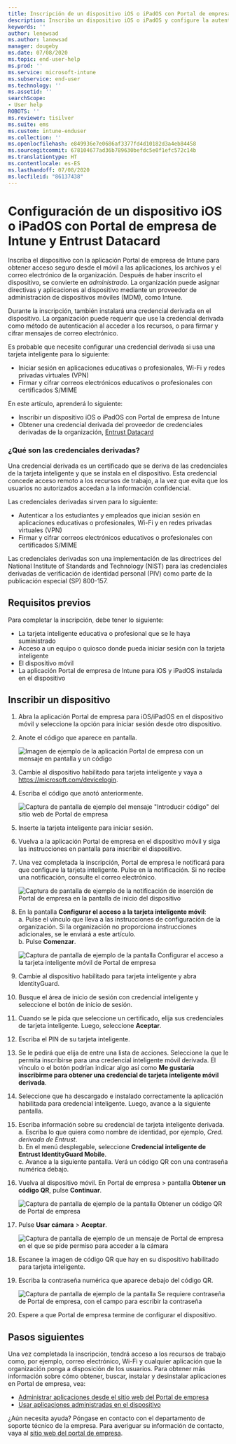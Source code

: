 ```yaml
---
title: Inscripción de un dispositivo iOS o iPadOS con Portal de empresa de Intune y Entrust Datacard
description: Inscriba un dispositivo iOS o iPadOS y configure la autenticación de credenciales derivadas con Entrust Datacard.
keywords: ''
author: lenewsad
ms.author: lanewsad
manager: dougeby
ms.date: 07/08/2020
ms.topic: end-user-help
ms.prod: ''
ms.service: microsoft-intune
ms.subservice: end-user
ms.technology: ''
ms.assetid: ''
searchScope:
- User help
ROBOTS: ''
ms.reviewer: tisilver
ms.suite: ems
ms.custom: intune-enduser
ms.collection: ''
ms.openlocfilehash: e849936e7e0686af3377fd4d10182d3a4eb84458
ms.sourcegitcommit: 678104677ad36b789630befdc5e0f1efc572c14b
ms.translationtype: HT
ms.contentlocale: es-ES
ms.lasthandoff: 07/08/2020
ms.locfileid: "86137438"
---
```

# <a name="set-up-ios-or-ipados-device-with-company-portal-and-entrust-datacard"></a>Configuración de un dispositivo iOS o iPadOS con Portal de empresa de Intune y Entrust Datacard

Inscriba el dispositivo con la aplicación Portal de empresa de Intune para obtener acceso seguro desde el móvil a las aplicaciones, los archivos y el correo electrónico de la organización. Después de haber inscrito el dispositivo, se convierte en *administrado*. La organización puede asignar directivas y aplicaciones al dispositivo mediante un proveedor de administración de dispositivos móviles (MDM), como Intune.  

Durante la inscripción, también instalará una credencial derivada en el dispositivo. La organización puede requerir que use la credencial derivada como método de autenticación al acceder a los recursos, o para firmar y cifrar mensajes de correo electrónico. 

Es probable que necesite configurar una credencial derivada si usa una tarjeta inteligente para lo siguiente:  

* Iniciar sesión en aplicaciones educativas o profesionales, Wi-Fi y redes privadas virtuales (VPN)
* Firmar y cifrar correos electrónicos educativos o profesionales con certificados S/MIME  

En este artículo, aprenderá lo siguiente:  

   * Inscribir un dispositivo iOS o iPadOS con Portal de empresa de Intune  
   * Obtener una credencial derivada del proveedor de credenciales derivadas de la organización, [Entrust Datacard](https://www.entrustdatacard.com/)  

### <a name="what-are-derived-credentials"></a>¿Qué son las credenciales derivadas?  
Una credencial derivada es un certificado que se deriva de las credenciales de la tarjeta inteligente y que se instala en el dispositivo. Esta credencial concede acceso remoto a los recursos de trabajo, a la vez que evita que los usuarios no autorizados accedan a la información confidencial.  

Las credenciales derivadas sirven para lo siguiente: 
* Autenticar a los estudiantes y empleados que inician sesión en aplicaciones educativas o profesionales, Wi-Fi y en redes privadas virtuales (VPN)
* Firmar y cifrar correos electrónicos educativos o profesionales con certificados S/MIME

Las credenciales derivadas son una implementación de las directrices del National Institute of Standards and Technology (NIST) para las credenciales derivadas de verificación de identidad personal (PIV) como parte de la publicación especial (SP) 800-157.  

## <a name="prerequisites"></a>Requisitos previos

 Para completar la inscripción, debe tener lo siguiente:

* La tarjeta inteligente educativa o profesional que se le haya suministrado
* Acceso a un equipo o quiosco donde pueda iniciar sesión con la tarjeta inteligente
* El dispositivo móvil
* La aplicación Portal de empresa de Intune para iOS y iPadOS instalada en el dispositivo  


## <a name="enroll-device"></a>Inscribir un dispositivo  
1. Abra la aplicación Portal de empresa para iOS/iPadOS en el dispositivo móvil y seleccione la opción para iniciar sesión desde otro dispositivo.  

2. Anote el código que aparece en pantalla.  

    ![Imagen de ejemplo de la aplicación Portal de empresa con un mensaje en pantalla y un código](./media/copy-code-intercede.png)   

3. Cambie al dispositivo habilitado para tarjeta inteligente y vaya a https://microsoft.com/devicelogin. 
4. Escriba el código que anotó anteriormente.  

    ![Captura de pantalla de ejemplo del mensaje "Introducir código" del sitio web de Portal de empresa](./media/enter-code-intercede.png)   

5. Inserte la tarjeta inteligente para iniciar sesión.   
6. Vuelva a la aplicación Portal de empresa en el dispositivo móvil y siga las instrucciones en pantalla para inscribir el dispositivo.  
7. Una vez completada la inscripción, Portal de empresa le notificará para que configure la tarjeta inteligente. Pulse en la notificación. Si no recibe una notificación, consulte el correo electrónico.   

    ![Captura de pantalla de ejemplo de la notificación de inserción de Portal de empresa en la pantalla de inicio del dispositivo](./media/action-required-in-app-intercede.png)  

8. En la pantalla **Configurar el acceso a la tarjeta inteligente móvil**:   
    a. Pulse el vínculo que lleva a las instrucciones de configuración de la organización. Si la organización no proporciona instrucciones adicionales, se le enviará a este artículo.  
    b. Pulse **Comenzar**.  

    ![Captura de pantalla de ejemplo de la pantalla Configurar el acceso a la tarjeta inteligente móvil de Portal de empresa](./media/smart-card-info-intercede.png)

9. Cambie al dispositivo habilitado para tarjeta inteligente y abra IdentityGuard. 
10. Busque el área de inicio de sesión con credencial inteligente y seleccione el botón de inicio de sesión.  
11. Cuando se le pida que seleccione un certificado, elija sus credenciales de tarjeta inteligente. Luego, seleccione **Aceptar**. 
12. Escriba el PIN de su tarjeta inteligente.  
13. Se le pedirá que elija de entre una lista de acciones. Seleccione la que le permita inscribirse para una credencial inteligente móvil derivada. El vínculo o el botón podrían indicar algo así como **Me gustaría inscribirme para obtener una credencial de tarjeta inteligente móvil derivada**.  
14. Seleccione que ha descargado e instalado correctamente la aplicación habilitada para credencial inteligente. Luego, avance a la siguiente pantalla.   
15. Escriba información sobre su credencial de tarjeta inteligente derivada.  
    a. Escriba lo que quiera como nombre de identidad, por ejemplo, *Cred. derivada de Entrust*.  
    b. En el menú desplegable, seleccione **Credencial inteligente de Entrust IdentityGuard Mobile**.  
    c. Avance a la siguiente pantalla. Verá un código QR con una contraseña numérica debajo.  

16. Vuelva al dispositivo móvil. En Portal de empresa > pantalla **Obtener un código QR**, pulse **Continuar**. 

    ![Captura de pantalla de ejemplo de la pantalla Obtener un código QR de Portal de empresa](./media/get-qr-code-intercede.png)  
17. Pulse **Usar cámara** > **Aceptar**.  

    ![Captura de pantalla de ejemplo de un mensaje de Portal de empresa en el que se pide permiso para acceder a la cámara](./media/allow-cp-camera-access-intercede.png)  
18. Escanee la imagen de código QR que hay en su dispositivo habilitado para tarjeta inteligente.  
19. Escriba la contraseña numérica que aparece debajo del código QR.  

    ![Captura de pantalla de ejemplo de la pantalla Se requiere contraseña de Portal de empresa, con el campo para escribir la contraseña](./media/enter-password-derived-credentials.png)   

20. Espere a que Portal de empresa termine de configurar el dispositivo.  


## <a name="next-steps"></a>Pasos siguientes  
Una vez completada la inscripción, tendrá acceso a los recursos de trabajo como, por ejemplo, correo electrónico, Wi-Fi y cualquier aplicación que la organización ponga a disposición de los usuarios. Para obtener más información sobre cómo obtener, buscar, instalar y desinstalar aplicaciones en Portal de empresa, vea:

* [Administrar aplicaciones desde el sitio web del Portal de empresa](manage-apps-cpweb.md)  
* [Usar aplicaciones administradas en el dispositivo](use-managed-apps-on-your-device-ios.md)  

¿Aún necesita ayuda? Póngase en contacto con el departamento de soporte técnico de la empresa. Para averiguar su información de contacto, vaya al [sitio web del portal de empresa](https://go.microsoft.com/fwlink/?linkid=2010980).  

